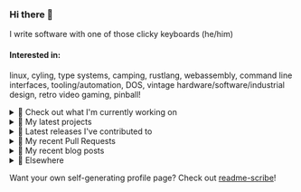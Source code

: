 ### Hi there 👋

I write software with one of those clicky keyboards (he/him)

#### Interested in:
linux, cyling, type systems, camping, rustlang, webassembly, command line interfaces, tooling/automation, DOS, vintage hardware/software/industrial design, retro video gaming, pinball!

<details><summary>👀 Check out what I'm currently working on</summary><br />

- [MetaMask/action-publish-release](https://github.com/MetaMask/action-publish-release) -  (2 days ago)
- [MetaMask/snaps-skunkworks](https://github.com/MetaMask/snaps-skunkworks) - Monorepo for Snaps dependencies. (2 days ago)
- [MetaMask/smart-transactions-controller](https://github.com/MetaMask/smart-transactions-controller) -  (3 days ago)
- [MetaMask/controllers](https://github.com/MetaMask/controllers) - Collection of platform-agnostic modules for creating secure data models for cryptocurrency wallets (3 days ago)
- [MetaMask/action-is-release](https://github.com/MetaMask/action-is-release) -  (1 week ago)
</details>

<details><summary>🌱 My latest projects</summary><br />

- [rickycodes/kitties](https://github.com/rickycodes/kitties) - micro site to browse CryptoKitties
- [rickycodes/pve-no-subscription](https://github.com/rickycodes/pve-no-subscription) - Proxmox VE No-Subscription Removal
- [rickycodes/ftse-rs](https://github.com/rickycodes/ftse-rs) - scrape and filter hl.co.uk market summaries
- [rickycodes/card](https://github.com/rickycodes/card) - npx business card built with rust targeting wasm
- [rickycodes/dat-proxy-browser](https://github.com/rickycodes/dat-proxy-browser) - Rough sketch of a decentralised (supporting DAT) mobile web browser built with react-native
</details>

<details><summary>🔭 Latest releases I've contributed to</summary><br />

- [MetaMask/metamask-extension](https://github.com/MetaMask/metamask-extension) ([v10.18.2](https://github.com/MetaMask/metamask-extension/releases/tag/v10.18.2), 1 day ago) - :globe_with_meridians: :electric_plug: The MetaMask browser extension enables browsing Ethereum blockchain enabled websites
- [MetaMask/controllers](https://github.com/MetaMask/controllers) ([v30.2.0](https://github.com/MetaMask/controllers/releases/tag/v30.2.0), 1 week ago) - Collection of platform-agnostic modules for creating secure data models for cryptocurrency wallets
- [MetaMask/metamask-mobile](https://github.com/MetaMask/metamask-mobile) ([v5.4.0](https://github.com/MetaMask/metamask-mobile/releases/tag/v5.4.0), 1 week ago) - Mobile web browser providing access to websites that use the Ethereum blockchain
- [MetaMask/snaps-skunkworks](https://github.com/MetaMask/snaps-skunkworks) ([v0.18.1](https://github.com/MetaMask/snaps-skunkworks/releases/tag/v0.18.1), 2 weeks ago) - Monorepo for Snaps dependencies.
- [MetaMask/smart-transactions-controller](https://github.com/MetaMask/smart-transactions-controller) ([v2.3.0](https://github.com/MetaMask/smart-transactions-controller/releases/tag/v2.3.0), 3 weeks ago) - 
</details>

<details><summary>🔨 My recent Pull Requests</summary><br />

- [Add release workflows](https://github.com/MetaMask/noble-secp256k1-compat-wrapper/pull/1) on [MetaMask/noble-secp256k1-compat-wrapper](https://github.com/MetaMask/noble-secp256k1-compat-wrapper) (2 days ago)
- [Add release workflows](https://github.com/MetaMask/contract-metadata/pull/1071) on [MetaMask/contract-metadata](https://github.com/MetaMask/contract-metadata) (2 days ago)
- [use `MetaMask/action-is-release@v1.0`](https://github.com/MetaMask/smart-transactions-controller/pull/88) on [MetaMask/smart-transactions-controller](https://github.com/MetaMask/smart-transactions-controller) (3 days ago)
- [use `MetaMask/action-is-release@v1.0`](https://github.com/MetaMask/snaps-skunkworks/pull/664) on [MetaMask/snaps-skunkworks](https://github.com/MetaMask/snaps-skunkworks) (3 days ago)
- [use `MetaMask/action-is-release@v1.0`](https://github.com/MetaMask/controllers/pull/883) on [MetaMask/controllers](https://github.com/MetaMask/controllers) (1 week ago)
</details>

<details><summary>📜 My recent blog posts</summary><br />

- [Publishing my Website to the peer-to-peer Web](//ricky.codes/blog/posts/publishing-to-the-peer-to-peer-web/) (3 years ago)
</details>

<details><summary>🔗 Elsewhere</summary><br />

- Web: https://ricky.codes
- Twitter: https://twitter.com/rickycodes
- Blog: https://ricky.codes/blog
</details>

Want your own self-generating profile page? Check out [readme-scribe](https://github.com/muesli/readme-scribe)!

